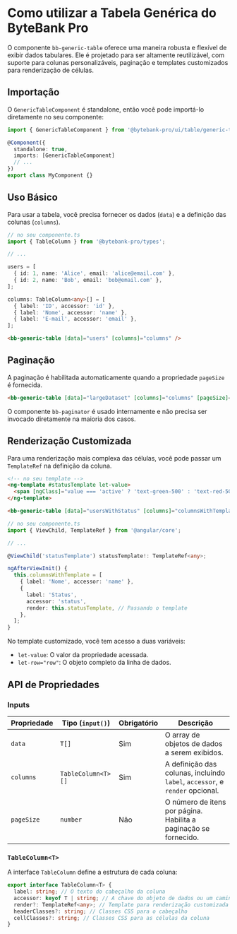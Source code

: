# Como utilizar a Tabela Genérica do ByteBank Pro

O componente `bb-generic-table` oferece uma maneira robusta e flexível de exibir dados tabulares. Ele é projetado para ser altamente reutilizável, com suporte para colunas personalizáveis, paginação e templates customizados para renderização de células.

## Importação

O `GenericTableComponent` é standalone, então você pode importá-lo diretamente no seu componente:

```typescript
import { GenericTableComponent } from '@bytebank-pro/ui/table/generic-table';

@Component({
  standalone: true,
  imports: [GenericTableComponent]
  // ...
})
export class MyComponent {}
```

## Uso Básico

Para usar a tabela, você precisa fornecer os dados (`data`) e a definição das colunas (`columns`).

```typescript
// no seu componente.ts
import { TableColumn } from '@bytebank-pro/types';

// ...

users = [
  { id: 1, name: 'Alice', email: 'alice@email.com' },
  { id: 2, name: 'Bob', email: 'bob@email.com' },
];

columns: TableColumn<any>[] = [
  { label: 'ID', accessor: 'id' },
  { label: 'Nome', accessor: 'name' },
  { label: 'E-mail', accessor: 'email' },
];
```

```html
<bb-generic-table [data]="users" [columns]="columns" />
```

## Paginação

A paginação é habilitada automaticamente quando a propriedade `pageSize` é fornecida.

```html
<bb-generic-table [data]="largeDataset" [columns]="columns" [pageSize]="5" />
```

O componente `bb-paginator` é usado internamente e não precisa ser invocado diretamente na maioria dos casos.

## Renderização Customizada

Para uma renderização mais complexa das células, você pode passar um `TemplateRef` na definição da coluna.

```html
<!-- no seu template -->
<ng-template #statusTemplate let-value>
  <span [ngClass]="value === 'active' ? 'text-green-500' : 'text-red-500'"> {{ value }} </span>
</ng-template>

<bb-generic-table [data]="usersWithStatus" [columns]="columnsWithTemplate" />
```

```typescript
// no seu componente.ts
import { ViewChild, TemplateRef } from '@angular/core';

// ...

@ViewChild('statusTemplate') statusTemplate!: TemplateRef<any>;

ngAfterViewInit() {
  this.columnsWithTemplate = [
    { label: 'Nome', accessor: 'name' },
    {
      label: 'Status',
      accessor: 'status',
      render: this.statusTemplate, // Passando o template
    },
  ];
}
```

No template customizado, você tem acesso a duas variáveis:

- `let-value`: O valor da propriedade acessada.
- `let-row="row"`: O objeto completo da linha de dados.

## API de Propriedades

### Inputs

| Propriedade | Tipo (`input()`)   | Obrigatório | Descrição                                                                    |
| ----------- | ------------------ | ----------- | ---------------------------------------------------------------------------- |
| `data`      | `T[]`              | Sim         | O array de objetos de dados a serem exibidos.                                |
| `columns`   | `TableColumn<T>[]` | Sim         | A definição das colunas, incluindo `label`, `accessor`, e `render` opcional. |
| `pageSize`  | `number`           | Não         | O número de itens por página. Habilita a paginação se fornecido.             |

### `TableColumn<T>`

A interface `TableColumn` define a estrutura de cada coluna:

```typescript
export interface TableColumn<T> {
  label: string; // O texto do cabeçalho da coluna
  accessor: keyof T | string; // A chave do objeto de dados ou um caminho aninhado (ex: 'user.name')
  render?: TemplateRef<any>; // Template para renderização customizada da célula
  headerClasses?: string; // Classes CSS para o cabeçalho
  cellClasses?: string; // Classes CSS para as células da coluna
}
```
